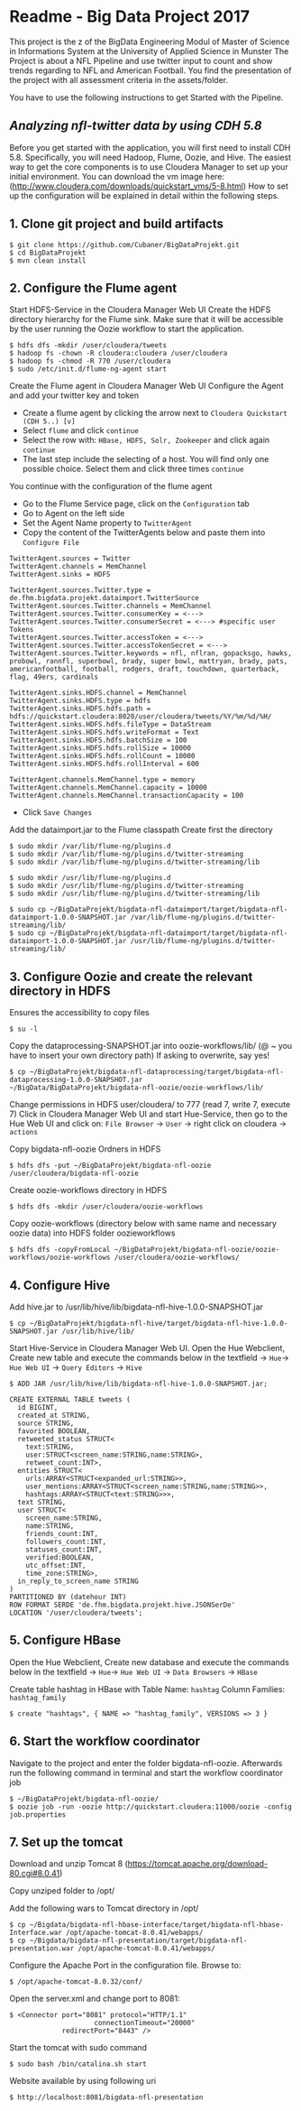 # Readme - Big Data Project 2017

This project is the z of the BigData Engineering Modul of Master of Science in Informations System at the University of Applied Science in Munster 
The Project is about a NFL Pipeline and use twitter input to count and show trends regarding to NFL and American Football.
You find the presentation of the project with all assessment criteria in the assets/folder.

You have to use the following instructions to get Started with the Pipeline.

## *Analyzing nfl-twitter data by using CDH 5.8*

Before you get started with the application, you will first need to install CDH 5.8. Specifically, you will need Hadoop, Flume, Oozie, and Hive. The easiest way to get the core components is to use Cloudera Manager to set up your initial environment. You can download the vm image here: (http://www.cloudera.com/downloads/quickstart_vms/5-8.html) How to set up the configuration will be explained in detail within the following steps.

## 1. **Clone git project and build artifacts**
```
$ git clone https://github.com/Cubaner/BigDataProjekt.git
$ cd BigDataProjekt
$ mvn clean install
```

## 2. **Configure the Flume agent**

Start HDFS-Service in the Cloudera Manager Web UI
Create the HDFS directory hierarchy for the Flume sink.
Make sure that it will be accessible by the user running the Oozie workflow to start the application.  
```
$ hdfs dfs -mkdir /user/cloudera/tweets
$ hadoop fs -chown -R cloudera:cloudera /user/cloudera
$ hadoop fs -chmod -R 770 /user/cloudera
$ sudo /etc/init.d/flume-ng-agent start
```
Create the Flume agent in Cloudera Manager Web UI
Configure the Agent and add your twitter key and token
- Create a flume agent by clicking the arrow next to `Cloudera Quickstart (CDH 5..) [v]`
- Select `flume` and click `continue`
- Select the row with: `HBase, HDFS, Solr, Zookeeper` and click again `continue`
- The last step include the selecting of a host. You will find only one possible choice. Select them and click three times `continue`

You continue with the configuration of the flume agent

- Go to the Flume Service page, click on the `Configuration` tab
- Go to Agent on the left side
- Set the Agent Name property to `TwitterAgent`
- Copy the content of the TwitterAgents below and paste them into `Configure File`

```
TwitterAgent.sources = Twitter
TwitterAgent.channels = MemChannel
TwitterAgent.sinks = HDFS

TwitterAgent.sources.Twitter.type = de.fhm.bigdata.projekt.dataimport.TwitterSource
TwitterAgent.sources.Twitter.channels = MemChannel
TwitterAgent.sources.Twitter.consumerKey = <--->
TwitterAgent.sources.Twitter.consumerSecret = <---> #specific user Tokens
TwitterAgent.sources.Twitter.accessToken = <--->
TwitterAgent.sources.Twitter.accessTokenSecret = <--->
TwitterAgent.sources.Twitter.keywords = nfl, nflran, gopacksgo, hawks, probowl, rannfl, superbowl, brady, super bowl, mattryan, brady, pats, americanfootball, football, rodgers, draft, touchdown, quarterback, flag, 49ers, cardinals

TwitterAgent.sinks.HDFS.channel = MemChannel
TwitterAgent.sinks.HDFS.type = hdfs
TwitterAgent.sinks.HDFS.hdfs.path = hdfs://quickstart.cloudera:8020/user/cloudera/tweets/%Y/%m/%d/%H/
TwitterAgent.sinks.HDFS.hdfs.fileType = DataStream
TwitterAgent.sinks.HDFS.hdfs.writeFormat = Text
TwitterAgent.sinks.HDFS.hdfs.batchSize = 100
TwitterAgent.sinks.HDFS.hdfs.rollSize = 10000
TwitterAgent.sinks.HDFS.hdfs.rollCount = 10000
TwitterAgent.sinks.HDFS.hdfs.rollInterval = 600

TwitterAgent.channels.MemChannel.type = memory
TwitterAgent.channels.MemChannel.capacity = 10000
TwitterAgent.channels.MemChannel.transactionCapacity = 100
```
- Click `Save Changes`

Add the dataimport.jar to the Flume classpath
Create first the directory
```
$ sudo mkdir /var/lib/flume-ng/plugins.d
$ sudo mkdir /var/lib/flume-ng/plugins.d/twitter-streaming
$ sudo mkdir /var/lib/flume-ng/plugins.d/twitter-streaming/lib

$ sudo mkdir /usr/lib/flume-ng/plugins.d
$ sudo mkdir /usr/lib/flume-ng/plugins.d/twitter-streaming
$ sudo mkdir /usr/lib/flume-ng/plugins.d/twitter-streaming/lib

$ sudo cp ~/BigDataProjekt/bigdata-nfl-dataimport/target/bigdata-nfl-dataimport-1.0.0-SNAPSHOT.jar /var/lib/flume-ng/plugins.d/twitter-streaming/lib/
$ sudo cp ~/BigDataProjekt/bigdata-nfl-dataimport/target/bigdata-nfl-dataimport-1.0.0-SNAPSHOT.jar /usr/lib/flume-ng/plugins.d/twitter-streaming/lib/
```

## 3. **Configure Oozie and create the relevant directory in HDFS**

Ensures the accessibility to copy files
```
$ su -l
```
Copy the dataprocessing-SNAPSHOT.jar into oozie-workflows/lib/ (@ ~ you have to insert your own directory path)
If asking to overwrite, say yes!
```
$ cp ~/BigDataProjekt/bigdata-nfl-dataprocessing/target/bigdata-nfl-dataprocessing-1.0.0-SNAPSHOT.jar
~/BigData/BigDataProjekt/bigdata-nfl-oozie/oozie-workflows/lib/
```
Change permissions in HDFS user/cloudera/ to 777 (read 7, write 7, execute 7)
Click in Cloudera Manager Web UI and start Hue-Service, then go to the Hue Web UI and click on: `File Browser` -> `User` -> right click on cloudera -> `actions`

Copy bigdata-nfl-oozie Ordners in HDFS
```
$ hdfs dfs -put ~/BigDataProjekt/bigdata-nfl-oozie /user/cloudera/bigdata-nfl-oozie
```
Create oozie-workflows directory in HDFS
```
$ hdfs dfs -mkdir /user/cloudera/oozie-workflows
```
Copy oozie-workflows (directory below with same name and necessary oozie data) into HDFS folder oozieworkflows
```
$ hdfs dfs -copyFromLocal ~/BigDataProjekt/bigdata-nfl-oozie/oozie-workflows/oozie-workflows /user/cloudera/oozie-workflows/
```

## 4. **Configure Hive**

Add hive.jar to /usr/lib/hive/lib/bigdata-nfl-hive-1.0.0-SNAPSHOT.jar
```
$ cp ~/BigDataProjekt/bigdata-nfl-hive/target/bigdata-nfl-hive-1.0.0-SNAPSHOT.jar /usr/lib/hive/lib/
```
Start Hive-Service in Cloudera Manager Web UI.
Open the Hue Webclient, Create new table and execute the commands below in the textfield
-> `Hue`-> `Hue Web UI` -> `Query Editors` -> `Hive`
```
$ ADD JAR /usr/lib/hive/lib/bigdata-nfl-hive-1.0.0-SNAPSHOT.jar;

CREATE EXTERNAL TABLE tweets (
  id BIGINT,
  created_at STRING,
  source STRING,
  favorited BOOLEAN,
  retweeted_status STRUCT<
    text:STRING,
    user:STRUCT<screen_name:STRING,name:STRING>,
    retweet_count:INT>,
  entities STRUCT<
    urls:ARRAY<STRUCT<expanded_url:STRING>>,
    user_mentions:ARRAY<STRUCT<screen_name:STRING,name:STRING>>,
    hashtags:ARRAY<STRUCT<text:STRING>>>,
  text STRING,
  user STRUCT<
    screen_name:STRING,
    name:STRING,
    friends_count:INT,
    followers_count:INT,
    statuses_count:INT,
    verified:BOOLEAN,
    utc_offset:INT,
    time_zone:STRING>,
  in_reply_to_screen_name STRING
)
PARTITIONED BY (datehour INT)
ROW FORMAT SERDE 'de.fhm.bigdata.projekt.hive.JSONSerDe'
LOCATION '/user/cloudera/tweets';
```

## 5. **Configure HBase**

Open the Hue Webclient, Create new database and execute the commands below in the textfield
-> `Hue`-> `Hue Web UI` -> `Data Browsers` -> `HBase`

Create table hashtag in HBase with
Table Name: `hashtag`
Column Families: `hashtag_family`
```
$ create "hashtags", { NAME => "hashtag_family", VERSIONS => 3 }
```

## 6. **Start the workflow coordinator**

Navigate to the project and enter the folder bigdata-nfl-oozie.
Afterwards run the following command in terminal and start the workflow coordinator job
```
$ ~/BigDataProjekt/bigdata-nfl-oozie/
$ oozie job -run -oozie http://quickstart.cloudera:11000/oozie -config job.properties
```

## 7. **Set up the tomcat**

Download and unzip Tomcat 8
(https://tomcat.apache.org/download-80.cgi#8.0.41)

Copy unziped folder to /opt/

Add the following wars to Tomcat directory in /opt/
```
$ cp ~/Bigdata/bigdata-nfl-hbase-interface/target/bigdata-nfl-hbase-Interface.war /opt/apache-tomcat-8.0.41/webapps/
$ cp ~/Bigdata/bigdata-nfl-presentation/target/bigdata-nfl-presentation.war /opt/apache-tomcat-8.0.41/webapps/
```
Configure the Apache Port in the configuration file.
Browse to:
```
$ /opt/apache-tomcat-8.0.32/conf/
```
Open the server.xml and change port to 8081:
```
$ <Connector port="8081" protocol="HTTP/1.1"
	  				 connectionTimeout="20000"
             redirectPort="8443" />
```
Start the tomcat with sudo command
```
$ sudo bash /bin/catalina.sh start
```
Website available by using following uri
```
$ http://localhost:8081/bigdata-nfl-presentation
```
